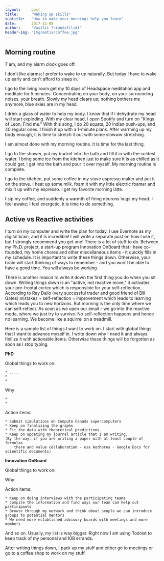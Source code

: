 ```yaml
---
layout:     post
title:      "Waking up skills"
subtitle:   "How to make your mornings help you learn"
date:       2017-11-05
author:     "Vasilii Triandafilidi"
header-img: "img/motiv/coffee.jpg"
---
```


## Morning routine

7 am, and my alarm clock goes off.

I don't like alarms; I prefer to wake to up naturally. But today I have to wake up early and can't afford to sleep in.

I go to the living room get my 10 days of Headspace meditation app and meditate for 5 minutes. Concentrating on your body, on your surrounding noises, your breath.
Slowly my head clears up; nothing bothers me anymore, blue skies are in my head.

 I drink a glass of water to help my body. I know that if I dehydrate my head will start exploding. With my clear head, I open Spotify and turn on "Kings of Leon, Find me."  With this song, I do 20 squats, 20 Indian push-ups, and 40 regular ones. I finish it up with a 1-minute plank. After warming up my body enough, it is time to stretch it out with some slowww stretching.

I am almost done with my morning routine. It is time for the last thing.

I go to the shower, put my bucket into the bath and fill it in with the coldest water. I bring some ice from the kitchen just to make sure it is as chilled as it could get. I get into the bath and pour it over myself. My morning routine is complete.

I go to the kitchen, put some coffee in my stove espresso maker and put it on the stove. I heat up some milk, foam it with my little electric foamer and mix it up with my espresso. I get my favorite morning latte.

I sip my coffee, and suddenly a warmth of firing neurons hugs my head. I feel awake; I feel energetic, it is time to do something.

## Active vs Reactive activities

I turn on my computer and write the plan for today. I use Evernote as my digital brain, and it is incredible! I will write a separate post on how I use it, but I strongly recommend you get one!
There is a lot of stuff to do.  Between my Ph.D. project, a start-up program Innovation OnBoard that I have co-founded, my home chores and other miscellaneous items - it quickly fills in my schedule. It is important to write these things down. Otherwise, your brain will start thinking of ways to remember - and you won't be able to have a good time. You will always be working.

There is another reason to write it down the first thing you do when you sit down. Writing things down is an "active, not reactive move," it activates your pre-frontal cortex which is responsible for your self-reflection. According to Ray Dalio (very successful trader and good friend of Bill Gates) mistakes + self-reflection = improvement which leads to learning which leads you to new horizons. But morning is the only time where we can self-reflect. As soon as we open our email - we go into the reactive mode, where we just try to survive. No self-reflection happens and hence no learning. We become like a squirrel on a treadmill.

Here is a sample list of things I want to work on. I start with global things that I want to advance myself in. I write down why I need it and always finilize it with actionable items. Otherwise these things will be forgotten as soon as I stop typing.

__PhD__

Global things to work on:

    * ....
    *
    *

Why:

    *
    *

Action items:

    * Submit simulations on Compute Canada supercomputers
    * Keep on finalizing the graphs
    * Fit the data with theoretical predictions
    * Keep on updating my journal article that I am writing.
    (By the way, if you are writing a paper with at least couple of formulas
        there and value collaboration - use Authorea - Google Docs for scientific documents)

__Innovation OnBoard__

Global things to work on:

Why:

Action items:

    * Keep on doing interviews with the participating teams
    * Compile the information and find ways our team can help out participants
    * Browse through my network and think about people we can introduce groups to potential mentors
    * We need more established advisory boards with meetings and more members

And so on. Usually, my list is way bigger. Right now I am using Todoist to keep track of my personal and IOB errands.

After writing things down, I pack up my stuff and either go to meetings or go to a coffee shop to work on my stuff.
